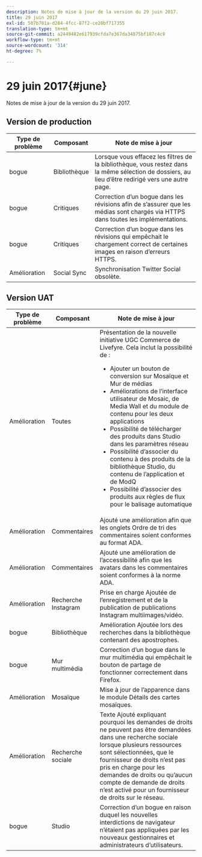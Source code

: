 ```yaml
---
description: Notes de mise à jour de la version du 29 juin 2017.
title: 29 juin 2017
exl-id: 507b781a-d284-4fcc-87f2-ce28bf717355
translation-type: tm+mt
source-git-commit: a2449482e617939cfda7e367da34875bf187c4c9
workflow-type: tm+mt
source-wordcount: '314'
ht-degree: 7%

---
```


# 29 juin 2017{#june}

Notes de mise à jour de la version du 29 juin 2017.

## Version de production

| **Type de problème** | **Composant** | **Note de mise à jour** |
|---|---|---|
| bogue | Bibliothèque | Lorsque vous effacez les filtres de la bibliothèque, vous restez dans la même sélection de dossiers, au lieu d’être redirigé vers une autre page. |
| bogue | Critiques | Correction d’un bogue dans les révisions afin de s’assurer que les médias sont chargés via HTTPS dans toutes les implémentations. |
| bogue | Critiques | Correction d’un bogue dans les révisions qui empêchait le chargement correct de certaines images en raison d’erreurs HTTPS. |
| Amélioration | Social Sync | Synchronisation Twitter Social obsolète. |

## Version UAT

| Type de problème | Composant | Note de mise à jour |
|--- |--- |--- |
| Amélioration | Toutes | Présentation de la nouvelle initiative UGC Commerce de Livefyre. Cela inclut la possibilité de :  <br><ul><li>Ajouter un bouton de conversion sur Mosaïque et Mur de médias</li><li> Améliorations de l’interface utilisateur de Mosaic, de Media Wall et du module de contenu pour les deux applications</li><li>Possibilité de télécharger des produits dans Studio dans les paramètres réseau</li><li>Possibilité d’associer du contenu à des produits de la bibliothèque Studio, du contenu de l’application et de ModQ</li><li>Possibilité d’associer des produits aux règles de flux pour le balisage automatique</li></ul> |
| Amélioration | Commentaires | Ajouté une amélioration afin que les onglets Ordre de tri des commentaires soient conformes au format ADA. |
| Amélioration | Commentaires | Ajouté une amélioration de l’accessibilité afin que les avatars dans les commentaires soient conformes à la norme ADA. |
| Amélioration | Recherche Instagram | Prise en charge Ajoutée de l’enregistrement et de la publication de publications Instagram multiimages/vidéo. |
| bogue | Bibliothèque | Amélioration Ajoutée lors des recherches dans la bibliothèque contenant des apostrophes. |
| bogue | Mur multimédia | Correction d’un bogue dans le mur multimédia qui empêchait le bouton de partage de fonctionner correctement dans Firefox. |
| Amélioration | Mosaïque | Mise à jour de l’apparence dans le module Détails des cartes mosaïques. |
| Amélioration | Recherche sociale | Texte Ajouté expliquant pourquoi les demandes de droits ne peuvent pas être demandées dans une recherche sociale lorsque plusieurs ressources sont sélectionnées, que le fournisseur de droits n’est pas pris en charge pour les demandes de droits ou qu’aucun compte de demande de droits n’est activé pour un fournisseur de droits sur le réseau. |
| bogue | Studio | Correction d’un bogue en raison duquel les nouvelles interdictions de navigateur n’étaient pas appliquées par les nouveaux gestionnaires et administrateurs d’utilisateurs. |
